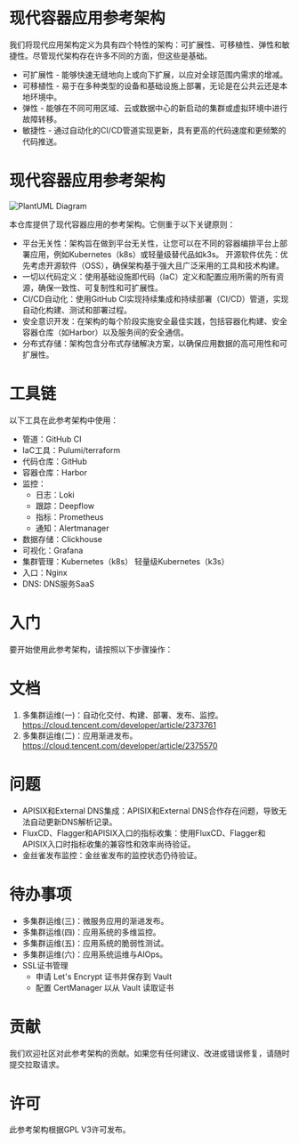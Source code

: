 # 现代容器应用参考架构

我们将现代应用架构定义为具有四个特性的架构：可扩展性、可移植性、弹性和敏捷性。尽管现代架构存在许多不同的方面，但这些是基础。

- 可扩展性 - 能够快速无缝地向上或向下扩展，以应对全球范围内需求的增减。
- 可移植性 - 易于在多种类型的设备和基础设施上部署，无论是在公共云还是本地环境中。
- 弹性 - 能够在不同可用区域、云或数据中心的新启动的集群或虚拟环境中进行故障转移。
- 敏捷性 - 通过自动化的CI/CD管道实现更新，具有更高的代码速度和更频繁的代码推送。

# 现代容器应用参考架构

![PlantUML Diagram](https://www.plantuml.com/plantuml/png/XPL1JnD15CVlxrECN3nnwis3WPIcD9A6A7UpRL_BfhkpP6QsQ8o9qKXY0ke1HNlGH2NqOglnO3WGlWopYz_26RAbmylkq5Ft_N_px__jpBokI1K8bSOHtEbXF-J87ZRgMwljvaQ3TQD0Ie15eHcgzRHJRpcbpJHAun0eunJM0z59X5FOI8RkWZN4dNwKxBgc8ebHRMCgdU9gX4B50Gy6wBhLex0xt4vIYMu84VGDwLJQWv0_SN-r_SZrtcmr0uMxmLE0kqp_6ETlP_hRApqTNvo-WNuIzL2mfJKSOPJinCWLQ_1HA19klo-nPy3CnsrfzFX1sa71KQ4i4OSr2S-lVRTGgf0F_9uM8gP49Qxc9VRIhWeJxZUs734cQc4Cy-rdoyltYtrczzZ5sNb-E2b4AnLdmaZ_NX_aPrCeder4tWnLXZMtH5kc4iLf8rIoEDmCOCNYW9guUdggFq-oFnEzjmz57Wz1ujr6-ir8-5j8lrbfbrSNm80jFX0efTiVrKXd7gR2W7JZOIeCIZkmSyCWsT6nFZzoybE5fYydoXVJv5L4-MAmZxO-7q16qkzcboTxUlyZp0TT9R0OUvM8EmIl86UDkMylnldNOrYCHEAJVVYL7Kprpq_wvGJ0Z42hEyFF89SdtxClxs5HAxcs5lixomz_bs73MhLETyR7UOteBdcv6qOho7lstmx-0m00)

本仓库提供了现代容器应用的参考架构。它侧重于以下关键原则：

- 平台无关性：架构旨在做到平台无关性，让您可以在不同的容器编排平台上部署应用，例如Kubernetes（k8s）或轻量级替代品如k3s。
开源软件优先：优先考虑开源软件（OSS），确保架构基于强大且广泛采用的工具和技术构建。
- 一切以代码定义：使用基础设施即代码（IaC）定义和配置应用所需的所有资源，确保一致性、可复制性和可扩展性。
- CI/CD自动化：使用GitHub CI实现持续集成和持续部署（CI/CD）管道，实现自动化构建、测试和部署过程。
- 安全意识开发：在架构的每个阶段实施安全最佳实践，包括容器化构建、安全容器仓库（如Harbor）以及服务间的安全通信。
- 分布式存储：架构包含分布式存储解决方案，以确保应用数据的高可用性和可扩展性。

# 工具链

以下工具在此参考架构中使用：

- 管道：GitHub CI
- IaC工具：Pulumi/terraform
- 代码仓库：GitHub
- 容器仓库：Harbor
- 监控：
  - 日志：Loki
  - 跟踪：Deepflow
  - 指标：Prometheus
  - 通知：Alertmanager
- 数据存储：Clickhouse
- 可视化：Grafana
- 集群管理：Kubernetes（k8s） 轻量级Kubernetes（k3s）
- 入口：Nginx
- DNS: DNS服务SaaS

# 入门

要开始使用此参考架构，请按照以下步骤操作：


# 文档

1. 多集群运维(一)：自动化交付、构建、部署、发布、监控。https://cloud.tencent.com/developer/article/2373761
2. 多集群运维(二)：应用渐进发布。https://cloud.tencent.com/developer/article/2375570

# 问题

- APISIX和External DNS集成：APISIX和External DNS合作存在问题，导致无法自动更新DNS解析记录。
- FluxCD、Flagger和APISIX入口的指标收集：使用FluxCD、Flagger和APISIX入口时指标收集的兼容性和效率尚待验证。
- 金丝雀发布监控：金丝雀发布的监控状态仍待验证。

# 待办事项

- 多集群运维(三)：微服务应用的渐进发布。
- 多集群运维(四)：应用系统的多维监控。
- 多集群运维(五)：应用系统的脆弱性测试。
- 多集群运维(六)：应用系统运维与AIOps。
- SSL证书管理
  - 申请 Let's Encrypt 证书并保存到 Vault
  - 配置 CertManager 以从 Vault 读取证书

# 贡献

我们欢迎社区对此参考架构的贡献。如果您有任何建议、改进或错误修复，请随时提交拉取请求。

# 许可

此参考架构根据GPL V3许可发布。
